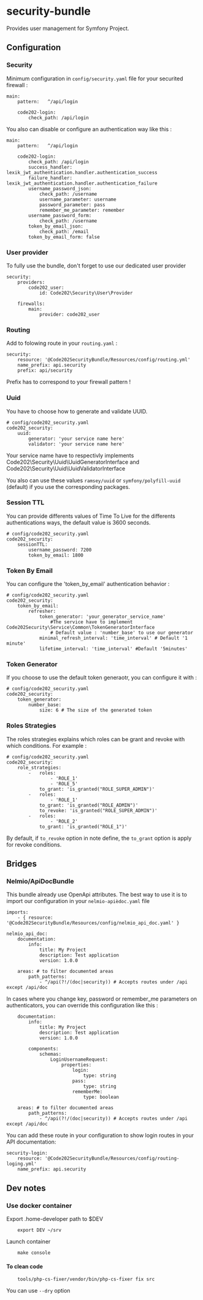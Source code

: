 # security-bundle
Provides user management for Symfony Project.

## Configuration

### Security
Minimum configuration in `config/security.yaml` file for your securited firewall :
```
main:
    pattern:   ^/api/login

    code202-login:
        check_path: /api/login
```
You also can disable or configure an authentication way like this :
```
main:
    pattern:   ^/api/login

    code202-login:
        check_path: /api/login
        success_handler: lexik_jwt_authentication.handler.authentication_success
        failure_handler: lexik_jwt_authentication.handler.authentication_failure
        username_password_json:
            check_path: /username
            username_parameter: username
            password_parameter: pass
            remember_me_parameter: remember
        username_password_form:
            check_path: /username
        token_by_email_json:
            check_path: /email
        token_by_email_form: false
```

### User provider
To fully use the bundle, don't forget to use our dedicated user provider
```
security:
    providers:
        code202_user:
            id: Code202\Security\User\Provider

    firewalls:
        main:
            provider: code202_user
```

### Routing
Add to folowing route in your `routing.yaml` :
```
security:
    resource: '@Code202SecurityBundle/Resources/config/routing.yml'
    name_prefix: api.security
    prefix: api/security
```
Prefix has to correspond to your firewall pattern !

### Uuid
You have to choose how to generate and validate UUID.
```
# config/code202_security.yaml
code202_security:
    uuid:
        generator: 'your service name here'
        validator: 'your service name here'
```
Your service name have to respectivly implements Code202\Security\Uuid\UuidGeneratorInterface and Code202\Security\Uuid\UuidValidatorInterface

You also can use these values `ramsey/uuid` or `symfony/polyfill-uuid` (default) if you use the corresponding packages.

### Session TTL
You can provide differents values of Time To Live for the differents authentications ways, the default value is 3600 seconds.
```
# config/code202_security.yaml
code202_security:
    sessionTTL:
        username_password: 7200
        token_by_email: 1800
```

### Token By Email
You can configure the 'token_by_email' authentication behavior :
```
# config/code202_security.yaml
code202_security:
    token_by_email:
        refresher:
            token_generator: 'your_generator_service_name'
                #The service have to implement Code202Security\Service\Common\TokenGeneratorInterface
                # Default value : 'number_base' to use our generator
            minimal_refresh_interval: 'time_interval' # Default '1 minute'
            lifetime_interval: 'time_interval' #Default '5minutes'
```

### Token Generator
If you choose to use the default token generaotr, you can configure it with :
```
# config/code202_security.yaml
code202_security:
    token_generator:
        number_base:
            size: 6 # The size of the generated token
```

### Roles Strategies
The roles strategies explains which roles can be grant and revoke with which conditions.
For example :
```
# config/code202_security.yaml
code202_security:
    role_strategies:
        -   roles:
                - 'ROLE_1'
                - 'ROLE_5'
            to_grant: 'is_granted("ROLE_SUPER_ADMIN")'
        -   roles:
                - 'ROLE_1'
            to_grant: 'is_granted("ROLE_ADMIN")'
            to_revoke: 'is_granted("ROLE_SUPER_ADMIN")'
        -   roles:
                - 'ROLE_2'
            to_grant: 'is_granted("ROLE_1")'
```
By default, if `to_revoke` option in note define, the `to_grant` option is apply for revoke conditions.

## Bridges

### Nelmio/ApiDocBundle

This bundle already use OpenApi attributes. The best way to use it is to import our configuration in your `nelmio-apièdoc.yaml` file
```
imports:
    - { resource: '@Code202SecurityBundle/Resources/config/nelmio_api_doc.yaml' }

nelmio_api_doc:
    documentation:
        info:
            title: My Project
            description: Test application
            version: 1.0.0

    areas: # to filter documented areas
        path_patterns:
            - ^/api(?!/(doc|security)) # Accepts routes under /api except /api/doc
```

In cases where you change key, password or remember_me parameters on authenticators, you can override this configuration like this :
```
    documentation:
        info:
            title: My Project
            description: Test application
            version: 1.0.0

        components:
            schemas:
                LoginUsernameRequest:
                    properties:
                        login:
                            type: string
                        pass:
                            type: string
                        rememberMe:
                            type: boolean

    areas: # to filter documented areas
        path_patterns:
            - ^/api(?!/(doc|security)) # Accepts routes under /api except /api/doc
```

You can add these route in your configuration to show login routes in your API documentation:
```
security-login:
    resource: '@Code202SecurityBundle/Resources/config/routing-loging.yml'
    name_prefix: api.security
```

## Dev notes

### Use docker container
Export .home-developer path to $DEV
```
    export DEV ~/srv
```

Launch container
```
    make console
```

#### To clean code
```
    tools/php-cs-fixer/vendor/bin/php-cs-fixer fix src
```
You can use `--dry` option
